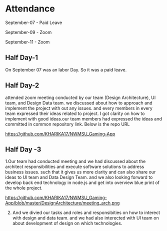 # Attendance

September-07 - Paid Leave

September-09 - Zoom

September-11 - Zoom

## Half Day-1

On September 07 was an labor Day. So it was a paid leave.

## Half Day-2

 attended zoom meeting conducted by our team (Design Architecture), UI team, and Design Data team. we discussed about how to approach and implement the project with out any issues. and every members 
in every team expressed their ideas related to project. I got clarity on how to implement with good ideas.our team members had expressed the ideas and committed in common repository link. Below is the
repo URL

https://github.com/KHARIKA17/NWMSU_Gaming-App

## Half Day -3 

1.Our team had conducted meeting and we had discussed about the architect responsibilities and execute software solutions to address business issues. such that it gives us more clarity and can also 
share our ideas to UI team and Data Design Team. and we also looking forward to develop back end technology in node.js and get into overview  blue print of the whole project.

https://github.com/KHARIKA17/NWMSU_Gaming-App/blob/master/DesignArchitecture/meeting_arch.png

2. And we divied our tasks and roles and responsibities on how to interect with design and data team. and we had also interected with UI team on about development of 
design on which technologies. 


